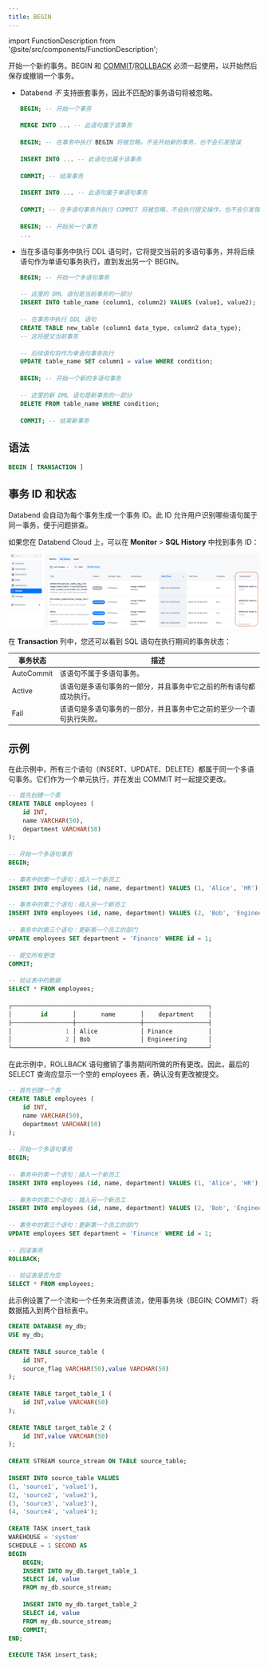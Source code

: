 ```yaml
---
title: BEGIN
---
```

import FunctionDescription from '@site/src/components/FunctionDescription';

<FunctionDescription description="引入或更新于：v1.2.371"/>

开始一个新的事务。BEGIN 和 [COMMIT](commit.md)/[ROLLBACK](rollback.md) 必须一起使用，以开始然后保存或撤销一个事务。

- Databend *不* 支持嵌套事务，因此不匹配的事务语句将被忽略。

    ```sql title="示例："
    BEGIN; -- 开始一个事务

    MERGE INTO ... -- 此语句属于该事务

    BEGIN; -- 在事务中执行 BEGIN 将被忽略，不会开始新的事务，也不会引发错误

    INSERT INTO ... -- 此语句也属于该事务

    COMMIT; -- 结束事务

    INSERT INTO ... -- 此语句属于单语句事务

    COMMIT; -- 在多语句事务外执行 COMMIT 将被忽略，不会执行提交操作，也不会引发错误

    BEGIN; -- 开始另一个事务
    ... 
    ```

- 当在多语句事务中执行 DDL 语句时，它将提交当前的多语句事务，并将后续语句作为单语句事务执行，直到发出另一个 BEGIN。

    ```sql title="示例："
    BEGIN; -- 开始一个多语句事务

    -- 这里的 DML 语句是当前事务的一部分
    INSERT INTO table_name (column1, column2) VALUES (value1, value2);

    -- 在事务中执行 DDL 语句
    CREATE TABLE new_table (column1 data_type, column2 data_type); 
    -- 这将提交当前事务

    -- 后续语句将作为单语句事务执行
    UPDATE table_name SET column1 = value WHERE condition;

    BEGIN; -- 开始一个新的多语句事务

    -- 这里的新 DML 语句是新事务的一部分
    DELETE FROM table_name WHERE condition;

    COMMIT; -- 结束新事务
    ```


## 语法

```sql
BEGIN [ TRANSACTION ]
```

## 事务 ID 和状态

Databend 会自动为每个事务生成一个事务 ID。此 ID 允许用户识别哪些语句属于同一事务，便于问题排查。

如果您在 Databend Cloud 上，可以在 **Monitor** > **SQL History** 中找到事务 ID：

![alt text](../../../../../../static/img/documents/sql/transaction-id.png)

在 **Transaction** 列中，您还可以看到 SQL 语句在执行期间的事务状态：

| 事务状态 | 描述                                                                                                                 |
|--------------------|-----------------------------------------------------------------------------------------------------------------------------|
| AutoCommit         | 该语句不属于多语句事务。                                                                 |
| Active             | 该语句是多语句事务的一部分，并且事务中它之前的所有语句都成功执行。   |
| Fail               | 该语句是多语句事务的一部分，并且事务中它之前的至少一个语句执行失败。 |

## 示例

在此示例中，所有三个语句（INSERT、UPDATE、DELETE）都属于同一个多语句事务。它们作为一个单元执行，并在发出 COMMIT 时一起提交更改。

```sql
-- 首先创建一个表
CREATE TABLE employees (
    id INT,
    name VARCHAR(50),
    department VARCHAR(50)
);

-- 开始一个多语句事务
BEGIN;

-- 事务中的第一个语句：插入一个新员工
INSERT INTO employees (id, name, department) VALUES (1, 'Alice', 'HR');

-- 事务中的第二个语句：插入另一个新员工
INSERT INTO employees (id, name, department) VALUES (2, 'Bob', 'Engineering');

-- 事务中的第三个语句：更新第一个员工的部门
UPDATE employees SET department = 'Finance' WHERE id = 1;

-- 提交所有更改
COMMIT;

-- 验证表中的数据
SELECT * FROM employees;

┌───────────────────────────────────────────────────────┐
│        id       │       name       │    department    │
├─────────────────┼──────────────────┼──────────────────┤
│               1 │ Alice            │ Finance          │
│               2 │ Bob              │ Engineering      │
└───────────────────────────────────────────────────────┘
```

在此示例中，ROLLBACK 语句撤销了事务期间所做的所有更改。因此，最后的 SELECT 查询应显示一个空的 employees 表，确认没有更改被提交。

```sql
-- 首先创建一个表
CREATE TABLE employees (
    id INT,
    name VARCHAR(50),
    department VARCHAR(50)
);

-- 开始一个多语句事务
BEGIN;

-- 事务中的第一个语句：插入一个新员工
INSERT INTO employees (id, name, department) VALUES (1, 'Alice', 'HR');

-- 事务中的第二个语句：插入另一个新员工
INSERT INTO employees (id, name, department) VALUES (2, 'Bob', 'Engineering');

-- 事务中的第三个语句：更新第一个员工的部门
UPDATE employees SET department = 'Finance' WHERE id = 1;

-- 回滚事务
ROLLBACK;

-- 验证表是否为空
SELECT * FROM employees;
```

此示例设置了一个流和一个任务来消费该流，使用事务块（BEGIN; COMMIT）将数据插入到两个目标表中。

```sql
CREATE DATABASE my_db;
USE my_db;

CREATE TABLE source_table (
    id INT,
    source_flag VARCHAR(50),value VARCHAR(50)
);

CREATE TABLE target_table_1 (
    id INT,value VARCHAR(50)
);

CREATE TABLE target_table_2 (
    id INT,value VARCHAR(50)
);

CREATE STREAM source_stream ON TABLE source_table;

INSERT INTO source_table VALUES 
(1, 'source1', 'value1'),
(2, 'source2', 'value2'),
(3, 'source3', 'value3'),
(4, 'source4', 'value4');

CREATE TASK insert_task
WAREHOUSE = 'system' 
SCHEDULE = 1 SECOND AS 
BEGIN
    BEGIN;
    INSERT INTO my_db.target_table_1 
    SELECT id, value 
    FROM my_db.source_stream; 

    INSERT INTO my_db.target_table_2 
    SELECT id, value 
    FROM my_db.source_stream; 
    COMMIT;
END;

EXECUTE TASK insert_task;
```
